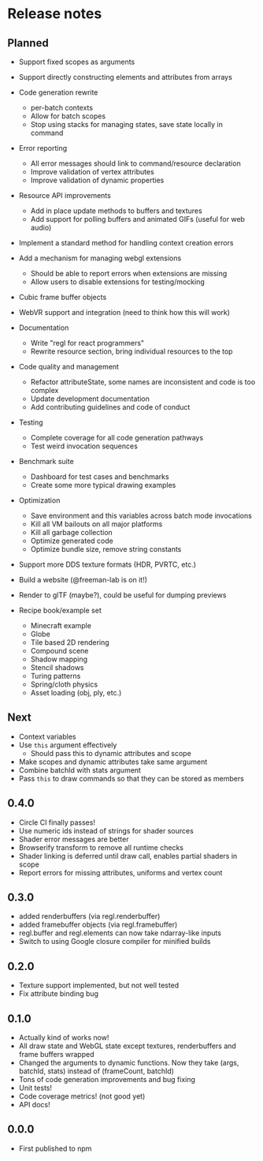 # Release notes

## Planned

* Support fixed scopes as arguments
* Support directly constructing elements and attributes from arrays

* Code generation rewrite
    + per-batch contexts
    + Allow for batch scopes
    + Stop using stacks for managing states, save state locally in command
* Error reporting
    + All error messages should link to command/resource declaration
    + Improve validation of vertex attributes
    + Improve validation of dynamic properties
* Resource API improvements
    + Add in place update methods to buffers and textures
    + Add support for polling buffers and animated GIFs (useful for web audio)
* Implement a standard method for handling context creation errors
* Add a mechanism for managing webgl extensions
    + Should be able to report errors when extensions are missing
    + Allow users to disable extensions for testing/mocking
* Cubic frame buffer objects
* WebVR support and integration (need to think how this will work)
* Documentation
    + Write "regl for react programmers"
    + Rewrite resource section, bring individual resources to the top
* Code quality and management
    + Refactor attributeState, some names are inconsistent and code is too complex
    + Update development documentation
    + Add contributing guidelines and code of conduct
* Testing
    + Complete coverage for all code generation pathways
    + Test weird invocation sequences
* Benchmark suite
    + Dashboard for test cases and benchmarks
    + Create some more typical drawing examples
* Optimization
    + Save environment and this variables across batch mode invocations
    + Kill all VM bailouts on all major platforms
    + Kill all garbage collection
    + Optimize generated code
    + Optimize bundle size, remove string constants
* Support more DDS texture formats (HDR, PVRTC, etc.)
* Build a website (@freeman-lab is on it!)
* Render to glTF (maybe?), could be useful for dumping previews
* Recipe book/example set
    + Minecraft example
    + Globe
    + Tile based 2D rendering
    + Compound scene
    + Shadow mapping
    + Stencil shadows
    + Turing patterns
    + Spring/cloth physics
    + Asset loading (obj, ply, etc.)

## Next

* Context variables
* Use `this` argument effectively
    * Should pass this to dynamic attributes and scope
* Make scopes and dynamic attributes take same argument
* Combine batchId with stats argument
* Pass `this` to draw commands so that they can be stored as members

## 0.4.0

* Circle CI finally passes!
* Use numeric ids instead of strings for shader sources
* Shader error messages are better
* Browserify transform to remove all runtime checks
* Shader linking is deferred until draw call, enables partial shaders in scope
* Report errors for missing attributes, uniforms and vertex count

## 0.3.0

* added renderbuffers (via regl.renderbuffer)
* added framebuffer objects (via regl.framebuffer)
* regl.buffer and regl.elements can now take ndarray-like inputs
* Switch to using Google closure compiler for minified builds

## 0.2.0

* Texture support implemented, but not well tested
* Fix attribute binding bug

## 0.1.0

* Actually kind of works now!
* All draw state and WebGL state except textures, renderbuffers and frame buffers wrapped
* Changed the arguments to dynamic functions.  Now they take (args, batchId, stats) instead of (frameCount, batchId)
* Tons of code generation improvements and bug fixing
* Unit tests!
* Code coverage metrics! (not good yet)
* API docs!

## 0.0.0

* First published to npm
